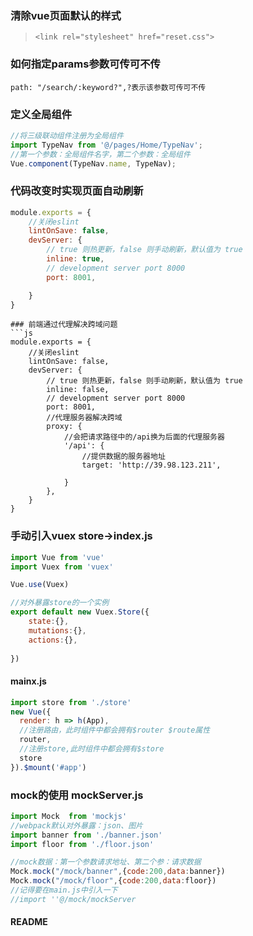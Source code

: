 ###  清除vue页面默认的样式 
>`<link rel="stylesheet" href="reset.css"> `
### 如何指定params参数可传可不传
``` 解决方法：可以通过改变path来指定params参数可传可不传
path: "/search/:keyword?",?表示该参数可传可不传 
```
### 定义全局组件
```js
//将三级联动组件注册为全局组件
import TypeNav from '@/pages/Home/TypeNav';
//第一个参数：全局组件名字，第二个参数：全局组件
Vue.component(TypeNav.name, TypeNav);
```
### 代码改变时实现页面自动刷新
```js
module.exports = {
    //关闭eslint
    lintOnSave: false,
    devServer: {
        // true 则热更新，false 则手动刷新，默认值为 true
        inline: true,
        // development server port 8000
        port: 8001,

    }
}

```
```
### 前端通过代理解决跨域问题
```js
module.exports = {
    //关闭eslint
    lintOnSave: false,
    devServer: {
        // true 则热更新，false 则手动刷新，默认值为 true
        inline: false,
        // development server port 8000
        port: 8001,
        //代理服务器解决跨域
        proxy: {
            //会把请求路径中的/api换为后面的代理服务器
            '/api': {
                //提供数据的服务器地址
                target: 'http://39.98.123.211',

            }
        },
    }
}

```
### 手动引入vuex store->index.js
```js
import Vue from 'vue'
import Vuex from 'vuex'

Vue.use(Vuex)

//对外暴露store的一个实例
export default new Vuex.Store({
    state:{},
    mutations:{},
    actions:{},
    
})

```
#### mainx.js
```js
import store from './store'
new Vue({
  render: h => h(App),
  //注册路由，此时组件中都会拥有$router $route属性
  router,
  //注册store,此时组件中都会拥有$store
  store
}).$mount('#app')

```
### mock的使用 mockServer.js
```js
import Mock  from 'mockjs'
//webpack默认对外暴露：json、图片
import banner from './banner.json'
import floor from './floor.json'

//mock数据：第一个参数请求地址、第二个参：请求数据
Mock.mock("/mock/banner",{code:200,data:banner})
Mock.mock("/mock/floor",{code:200,data:floor})
//记得要在main.js中引入一下
//import ''@/mock/mockServer

```

#### README